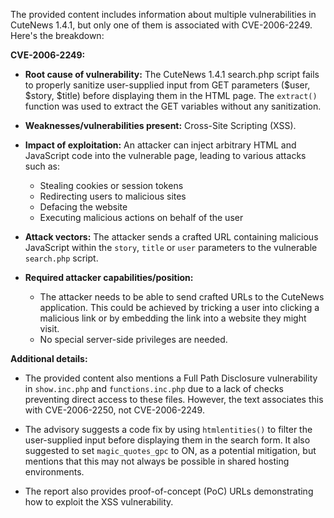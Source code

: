 The provided content includes information about multiple vulnerabilities in CuteNews 1.4.1, but only one of them is associated with CVE-2006-2249. Here's the breakdown:

**CVE-2006-2249:**

*   **Root cause of vulnerability:** The CuteNews 1.4.1 search.php script fails to properly sanitize user-supplied input from GET parameters ($user, $story, $title) before displaying them in the HTML page. The `extract()` function was used to extract the GET variables without any sanitization.
*   **Weaknesses/vulnerabilities present:** Cross-Site Scripting (XSS).
*  **Impact of exploitation:** An attacker can inject arbitrary HTML and JavaScript code into the vulnerable page, leading to various attacks such as:
    *   Stealing cookies or session tokens
    *   Redirecting users to malicious sites
    *   Defacing the website
    *   Executing malicious actions on behalf of the user

*   **Attack vectors:** The attacker sends a crafted URL containing malicious JavaScript within the `story`, `title` or `user` parameters to the vulnerable `search.php` script.
*   **Required attacker capabilities/position:**
    *   The attacker needs to be able to send crafted URLs to the CuteNews application. This could be achieved by tricking a user into clicking a malicious link or by embedding the link into a website they might visit.
    *  No special server-side privileges are needed.

**Additional details:**

*   The provided content also mentions a Full Path Disclosure vulnerability in `show.inc.php` and `functions.inc.php` due to a lack of checks preventing direct access to these files. However, the text associates this with CVE-2006-2250, not CVE-2006-2249.

*   The advisory suggests a code fix by using `htmlentities()` to filter the user-supplied input before displaying them in the search form. It also suggested to set `magic_quotes_gpc` to ON, as a potential mitigation, but mentions that this may not always be possible in shared hosting environments.

*   The report also provides proof-of-concept (PoC) URLs demonstrating how to exploit the XSS vulnerability.